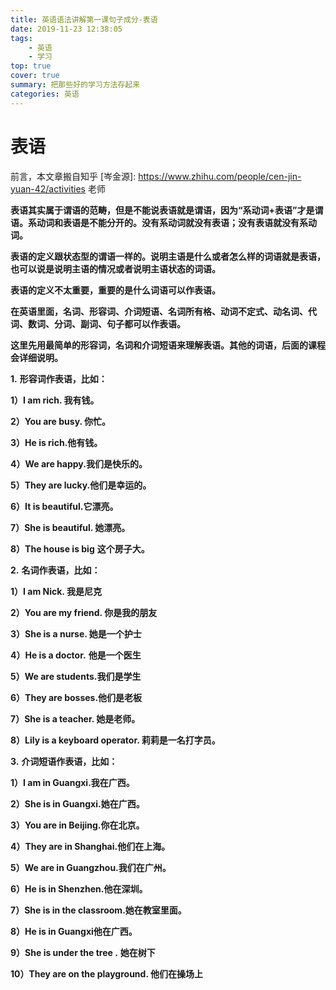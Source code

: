 ```yaml
---
title: 英语语法讲解第一课句子成分-表语
date: 2019-11-23 12:38:05
tags:
	- 英语
	- 学习
top: true
cover: true
summary: 把那些好的学习方法存起来
categories: 英语
---
```


# **表语**

前言，本文章搬自知乎 [岑金源]: https://www.zhihu.com/people/cen-jin-yuan-42/activities 老师

**表语其实属于谓语的范畴，但是不能说表语就是谓语，因为“系动词+表语”才是谓语。系动词和表语是不能分开的。没有系动词就没有表语；没有表语就没有系动词。**

**表语的定义跟状态型的谓语一样的。说明主语是什么或者怎么样的词语就是表语，也可以说是说明主语的情况或者说明主语状态的词语。**

**表语的定义不太重要，重要的是什么词语可以作表语。**

**在英语里面，名词、形容词、介词短语、名词所有格、动词不定式、动名词、代词、数词、分词、副词、句子都可以作表语。**

**这里先用最简单的形容词，名词和介词短语来理解表语。其他的词语，后面的课程会详细说明。**

**1.** **形容词作表语，比如：**

**1）I am rich. 我有钱。**

**2）You are busy. 你忙。**

**3）He is rich.他有钱。**

**4）We are happy.我们是快乐的。**

**5）They are lucky.他们是幸运的。**

**6）It is beautiful.它漂亮。**

**7）She is beautiful. 她漂亮。**

**8）The house is big** **这个房子大。**

**2.** **名词作表语，比如：**

**1）I am Nick. 我是尼克**

**2）You are my friend. 你是我的朋友**

**3）She is a nurse. 她是一个护士**

**4）He is a doctor.** **他是一个医生**

**5）We are students.我们是学生**

**6）They are bosses.他们是老板**

**7）She is a teacher. 她是老师。**

**8）Lily is a keyboard operator. 莉莉是一名打字员。**



**3.** **介词短语作表语，比如：**

**1）I am in Guangxi.我在广西。**

**2）She is in Guangxi.她在广西。**

**3）You are in Beijing.你在北京。**

**4）They are in Shanghai.他们在上海。**

**5）We are in Guangzhou.我们在广州。**

**6）He is in Shenzhen.他在深圳。**

**7）She is in the classroom.她在教室里面。**

**8）He is in Guangxi他在广西。**

**9）She is under the tree .** **她在树下**

**10）They are on the playground. 他们在操场上**